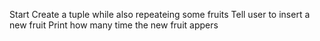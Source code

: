Start
Create a tuple while also repeateing some fruits
Tell user to insert a new fruit
Print how many time the new fruit appers
